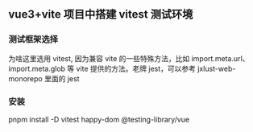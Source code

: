## vue3+vite 项目中搭建 vitest 测试环境

### 测试框架选择

为啥这里选用 vitest, 因为兼容 vite 的一些特殊方法，比如 import.meta.url、import.meta.glob 等 vite 提供的方法。老牌 jest，可以参考 jxlust-web-monorepo 里面的 jest

### 安装

pnpm install -D vitest happy-dom @testing-library/vue
